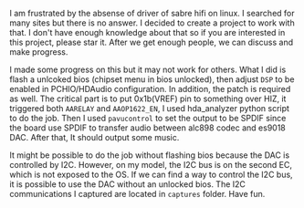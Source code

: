 I am frustrated by the absense of driver of sabre hifi on linux. I searched for many sites but there is no answer. I decided to create a project to work with that. I don't have enough knowledge about that so if you are interested in this project, please star it. After we get enough people, we can discuss and make progress.

I made some progress on this but it may not work for others. What I did is flash a unlcoked bios (chipset menu in bios unlocked), then adjust `DSP` to be enabled in PCHIO/HDAudio configuration. In addition, the patch is required as well. The critical part is to put 0x1b(VREF) pin to something over HIZ, it triggered both `AARELAY` and `AAOP1622_EN`, I used hda_analyzer python script to do the job. Then I used `pavucontrol` to set the output to be SPDIF since the board use SPDIF to transfer audio between alc898 codec and es9018 DAC. After that, It should output some music.

It might be possible to do the job without flashing bios because the DAC is controlled by I2C. However, on my model, the I2C bus is on the second EC, which is not exposed to the OS. If we can find a way to control the I2C bus, it is possible to use the DAC without an unlocked bios. The I2C communications I captured are located in `captures` folder. Have fun.
